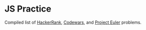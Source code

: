 # JS Practice

Compiled list of [HackerRank](https://www.hackerrank.com/dashboard), [Codewars](https://www.codewars.com/users/sign_in), and [Project Euler](https://projecteuler.net/archives) problems.
